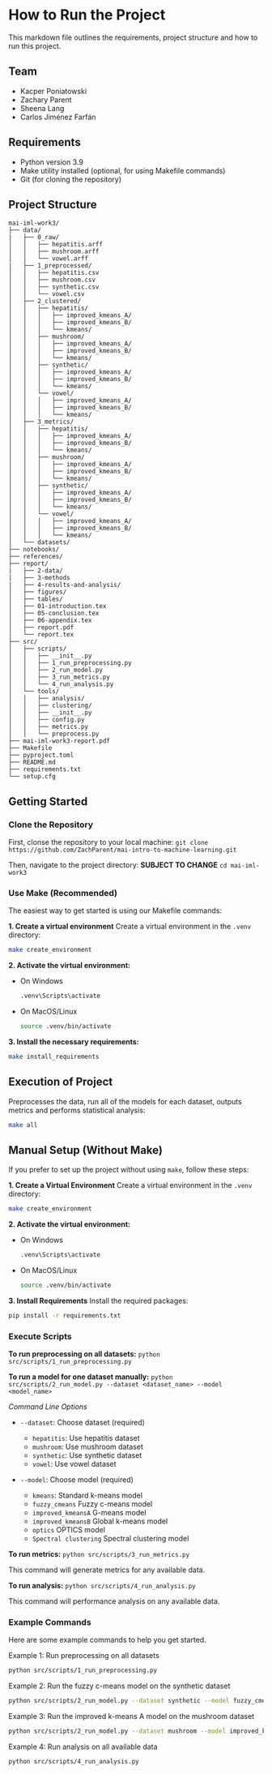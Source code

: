 # How to Run the Project

This markdown file outlines the requirements, project structure and how to run this project.

## Team

- Kacper Poniatowski
- Zachary Parent
- Sheena Lang
- Carlos Jiménez Farfán

## Requirements

- Python version 3.9
- Make utility installed (optional, for using Makefile commands)
- Git (for cloning the repository)

## Project Structure

```
mai-iml-work3/
├── data/
|   ├── 0_raw/
│   │   ├── hepatitis.arff
│   │   ├── mushroom.arff
│   │   └── vowel.arff
|   ├── 1_preprocessed/
│   │   ├── hepatitis.csv
│   │   ├── mushroom.csv
│   │   ├── synthetic.csv
│   │   └── vowel.csv
│   ├── 2_clustered/
│   │   ├── hepatitis/
│   │   │   ├── improved_kmeans_A/
│   │   │   ├── improved_kmeans_B/
│   │   │   └── kmeans/
│   │   ├── mushroom/
│   │   │   ├── improved_kmeans_A/
│   │   │   ├── improved_kmeans_B/
│   │   │   └── kmeans/
│   │   ├── synthetic/
│   │   │   ├── improved_kmeans_A/
│   │   │   ├── improved_kmeans_B/
│   │   │   └── kmeans/
│   │   └── vowel/
│   │   │   ├── improved_kmeans_A/
│   │   │   ├── improved_kmeans_B/
│   │   │   └── kmeans/
│   ├── 3_metrics/
│   │   ├── hepatitis/
│   │   │   ├── improved_kmeans_A/
│   │   │   ├── improved_kmeans_B/
│   │   │   └── kmeans/
│   │   ├── mushroom/
│   │   │   ├── improved_kmeans_A/
│   │   │   ├── improved_kmeans_B/
│   │   │   └── kmeans/
│   │   ├── synthetic/
│   │   │   ├── improved_kmeans_A/
│   │   │   ├── improved_kmeans_B/
│   │   │   └── kmeans/
│   │   └── vowel/
│   │   │   ├── improved_kmeans_A/
│   │   │   ├── improved_kmeans_B/
│   │   │   └── kmeans/
│   └── datasets/
├── notebooks/
├── references/
├── report/
|   ├── 2-data/
|   ├── 3-methods
|   ├── 4-results-and-analysis/
│   ├── figures/
│   ├── tables/
│   ├── 01-introduction.tex
│   ├── 05-conclusion.tex
│   ├── 06-appendix.tex
│   ├── report.pdf
│   └── report.tex
├── src/
│   ├── scripts/
│   │   ├── __init__.py
│   │   ├── 1_run_preprocessing.py
│   │   ├── 2_run_model.py
│   │   ├── 3_run_metrics.py
│   │   └── 4_run_analysis.py
│   └── tools/
│   │   ├── analysis/
│   │   ├── clustering/
│   │   ├── __init__.py
│   │   ├── config.py
│   │   ├── metrics.py
│   │   └── preprocess.py
├── mai-iml-work3-report.pdf
├── Makefile
├── pyproject.toml
├── README.md
├── requirements.txt
└── setup.cfg
```

## Getting Started
### Clone the Repository
First, clonse the repository to your local machine:
`git clone https://github.com/ZachParent/mai-intro-to-machine-learning.git`

Then, navigate to the project directory: **SUBJECT TO CHANGE**
`cd mai-iml-work3`

### Use Make (Recommended)

The easiest way to get started is using our Makefile commands:

**1. Create a virtual environment**
Create a virtual environment in the `.venv` directory:
```bash
make create_environment
```

**2. Activate the virtual environment:**
- On Windows
    ```bash
    .venv\Scripts\activate
    ```

- On MacOS/Linux
    ```bash
    source .venv/bin/activate
    ```

**3. Install the necessary requirements:**
```bash
make install_requirements
```

## Execution of Project

Preprocesses the data, run all of the models for each dataset, outputs metrics and performs statistical analysis:
```bash
make all
```

## Manual Setup (Without Make)
If you prefer to set up the project without using `make`, follow these steps:

**1. Create a Virtual Environment**
Create a virtual environment in the `.venv` directory:
```bash
make create_environment
```

**2. Activate the virtual environment:**
- On Windows
    ```bash
    .venv\Scripts\activate
    ```

- On MacOS/Linux
    ```bash
    source .venv/bin/activate
    ```

**3. Install Requirements**
Install the required packages:
```bash
pip install -r requirements.txt
```

### Execute Scripts

**To run preprocessing on all datasets:**
`python src/scripts/1_run_preprocessing.py`

**To run a model for one dataset manually:**
`python src/scripts/2_run_model.py --dataset <dataset_name> --model <model_name>`

*Command Line Options*

- `--dataset`: Choose dataset (required)
  - `hepatitis`: Use hepatitis dataset
  - `mushroom`: Use mushroom dataset
  - `synthetic`: Use synthetic dataset
  - `vowel`: Use vowel dataset

- `--model`: Choose model (required)
  - `kmeans`: Standard k-means model
  - `fuzzy_cmeans` Fuzzy c-means model
  - `improved_kmeansA` G-means model
  - `improved_kmeansB` Global k-means model
  - `optics` OPTICS model
  - `Spectral clustering` Spectral clustering model

**To run metrics:**
`python src/scripts/3_run_metrics.py`

This command will generate metrics for any available data.

**To run analysis:**
`python src/scripts/4_run_analysis.py`

This command will performance analysis on any available data.

### Example Commands
Here are some example commands to help you get started.

Example 1: Run preprocessing on all datasets
```bash
python src/scripts/1_run_preprocessing.py
```

Example 2: Run the fuzzy c-means model on the synthetic dataset
```bash
python src/scripts/2_run_model.py --dataset synthetic --model fuzzy_cmeans
```

Example 3: Run the improved k-means A model on the mushroom dataset
```bash
python src/scripts/2_run_model.py --dataset mushroom --model improved_kmeansA
```

Example 4: Run analysis on all available data
```bash
python src/scripts/4_run_analysis.py
```
